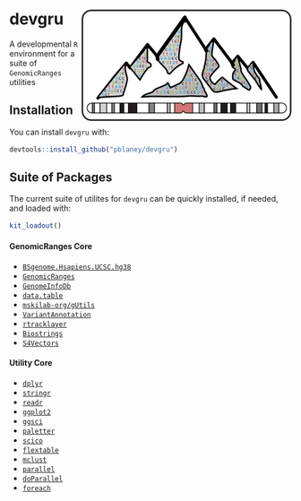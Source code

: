 
<!-- README.md is generated from README.Rmd. Please edit that file -->

# devgru <img src="man/figures/devgru_logo.png" align="right" width="375" />

<!-- badges: start -->
<!-- badges: end -->

A developmental `R` environment for a suite of `GenomicRanges` utilities

## Installation

You can install `devgru` with:

``` r
devtools::install_github("pblaney/devgru")
```

## Suite of Packages

The current suite of utilites for `devgru` can be quickly installed, if
needed, and loaded with:

``` r
kit_loadout()
```

#### GenomicRanges Core

- [`BSgenome.Hsapiens.UCSC.hg38`](https://bioconductor.org/packages/release/data/annotation/html/BSgenome.Hsapiens.UCSC.hg38.html)
- [`GenomicRanges`](https://bioconductor.org/packages/release/bioc/html/GenomicRanges.html)
- [`GenomeInfoDb`](https://bioconductor.org/packages/release/bioc/html/GenomeInfoDb.html)
- [`data.table`](https://cran.r-project.org/web/packages/data.table/vignettes/datatable-intro.html)
- [`mskilab-org/gUtils`](https://github.com/mskilab-org/gUtils)
- [`VariantAnnotation`](https://bioconductor.org/packages/release/bioc/html/VariantAnnotation.html)
- [`rtracklayer`](https://bioconductor.org/packages/release/bioc/html/rtracklayer.html)
- [`Biostrings`](https://bioconductor.org/packages/release/bioc/html/Biostrings.html)
- [`S4Vectors`](https://bioconductor.org/packages/release/bioc/html/S4Vectors.html)

#### Utility Core

- [`dplyr`](https://dplyr.tidyverse.org)
- [`stringr`](https://stringr.tidyverse.org)
- [`readr`](https://readr.tidyverse.org)
- [`ggplot2`](https://ggplot2.tidyverse.org)
- [`ggsci`](https://nanx.me/ggsci/)
- [`paletter`](https://emilhvitfeldt.github.io/paletteer/)
- [`scico`](https://github.com/thomasp85/scico)
- [`flextable`](https://ardata-fr.github.io/flextable-book/index.html)
- [`mclust`](https://cran.r-project.org/web/packages/mclust/vignettes/mclust.html)
- [`parallel`](https://stat.ethz.ch/R-manual/R-devel/library/parallel/doc/parallel.pdf)
- [`doParallel`](https://cran.r-project.org/web/packages/doParallel/doParallel.pdf)
- [`foreach`](https://cran.r-project.org/web/packages/foreach/vignettes/foreach.html)
